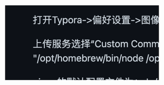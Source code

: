![image-20220913220603729](https://raw.githubusercontent.com/lunnche/picgo-image/main/image-20220913220603729.png)